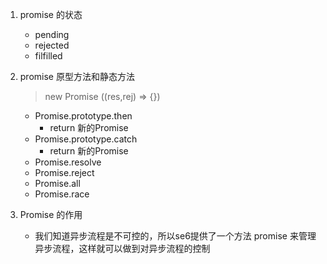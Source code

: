 

1. promise 的状态
    - pending
    - rejected
    - filfilled

2. promise 原型方法和静态方法
    > new Promise ((res,rej) => {})
    - Promise.prototype.then
        - return 新的Promise
    - Promise.prototype.catch
        - return 新的Promise
    - Promise.resolve
    - Promise.reject
    - Promise.all
    - Promise.race

3. Promise 的作用
    - 我们知道异步流程是不可控的，所以se6提供了一个方法 promise 来管理异步流程，这样就可以做到对异步流程的控制